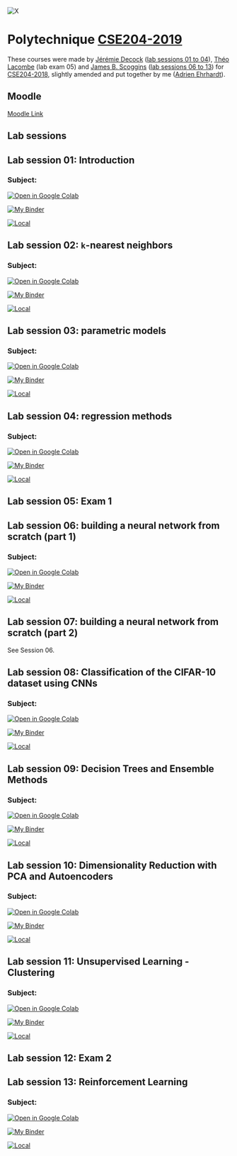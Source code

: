 ![X](source/logo.jpg)

# Polytechnique [CSE204-2019](https://moodle.polytechnique.fr/course/view.php?id=7862)

These courses were made by [Jérémie Decock](http://www.jdhp.org/) ([lab sessions 01 to 04](https://github.com/jeremiedecock/polytechnique-cse204-2018)), [Théo Lacombe](https://tlacombe.github.io/) (lab exam 05) and [James B. Scoggins](https://jbscoggi.github.io/website/) ([lab sessions 06 to 13](https://github.com/jbscoggi/teaching/tree/master/Polytechnique/CSE204)) for [CSE204-2018](https://moodle.polytechnique.fr/enrol/index.php?id=6784), slightly amended and put together by me ([Adrien Ehrhardt](https://adimajo.github.io/)).

## Moodle

[Moodle Link](https://moodle.polytechnique.fr/course/view.php?id=7862)

## Lab sessions

## Lab session 01: Introduction

### Subject:

[![Open in Google Colab](https://colab.research.google.com/assets/colab-badge.svg)](https://colab.research.google.com/github/adimajo/polytechnique-cse204-2019-releases/blob/master/lab_session_01/lab_session_01.ipynb)

[![My Binder](https://mybinder.org/badge_logo.svg)](https://mybinder.org/v2/gh/adimajo/polytechnique-cse204-2019-releases/master?filepath=lab_session_01%2Flab_session_01.ipynb)

[![Local](https://img.shields.io/badge/Local-Save%20As...-blue)](https://github.com/adimajo/polytechnique-cse204-2019-releases/raw/master/lab_session_01/lab_session_01.ipynb)

## Lab session 02: `k`-nearest neighbors

### Subject:

[![Open in Google Colab](https://colab.research.google.com/assets/colab-badge.svg)](https://colab.research.google.com/github/adimajo/polytechnique-cse204-2019-releases/blob/master/lab_session_02/lab_session_02.ipynb)

[![My Binder](https://mybinder.org/badge_logo.svg)](https://mybinder.org/v2/gh/adimajo/polytechnique-cse204-2019-releases/master?filepath=lab_session_02%2Flab_session_02.ipynb)

[![Local](https://img.shields.io/badge/Local-Save%20As...-blue)](https://github.com/adimajo/polytechnique-cse204-2019-releases/raw/master/lab_session_02/lab_session_02.ipynb)

## Lab session 03: parametric models

### Subject:

[![Open in Google Colab](https://colab.research.google.com/assets/colab-badge.svg)](https://colab.research.google.com/github/adimajo/polytechnique-cse204-2019-releases/blob/master/lab_session_03/lab_session_03.ipynb)

[![My Binder](https://mybinder.org/badge_logo.svg)](https://mybinder.org/v2/gh/adimajo/polytechnique-cse204-2019-releases/master?filepath=lab_session_03%2Flab_session_03.ipynb)

[![Local](https://img.shields.io/badge/Local-Save%20As...-blue)](https://github.com/adimajo/polytechnique-cse204-2019-releases/raw/master/lab_session_03/lab_session_03.ipynb)

## Lab session 04: regression methods

### Subject:

[![Open in Google Colab](https://colab.research.google.com/assets/colab-badge.svg)](https://colab.research.google.com/github/adimajo/polytechnique-cse204-2019-releases/blob/master/lab_session_04/lab_session_04.ipynb)

[![My Binder](https://mybinder.org/badge_logo.svg)](https://mybinder.org/v2/gh/adimajo/polytechnique-cse204-2019-releases/master?filepath=lab_session_04%2Flab_session_04.ipynb)

[![Local](https://img.shields.io/badge/Local-Save%20As...-blue)](https://github.com/adimajo/polytechnique-cse204-2019-releases/raw/master/lab_session_04/lab_session_04.ipynb)

## Lab session 05: Exam 1

## Lab session 06: building a neural network from scratch (part 1)

### Subject:

[![Open in Google Colab](https://colab.research.google.com/assets/colab-badge.svg)](https://colab.research.google.com/github/adimajo/polytechnique-cse204-2019-releases/blob/master/lab_session_06_07/lab_session_06_07.ipynb)

[![My Binder](https://mybinder.org/badge_logo.svg)](https://mybinder.org/v2/gh/adimajo/polytechnique-cse204-2019-releases/master?filepath=lab_session_06_07%2Flab_session_06_07.ipynb)

[![Local](https://img.shields.io/badge/Local-Save%20As...-blue)](https://github.com/adimajo/polytechnique-cse204-2019-releases/raw/master/lab_session_06/lab_session_06.ipynb)


## Lab session 07: building a neural network from scratch (part 2)

See Session 06.

## Lab session 08: Classification of the CIFAR-10 dataset using CNNs

### Subject:

[![Open in Google Colab](https://colab.research.google.com/assets/colab-badge.svg)](https://colab.research.google.com/github/adimajo/polytechnique-cse204-2019-releases/blob/master/lab_session_08/lab_session_08.ipynb)

[![My Binder](https://mybinder.org/badge_logo.svg)](https://mybinder.org/v2/gh/adimajo/polytechnique-cse204-2019-releases/master?filepath=lab_session_08%2Flab_session_08.ipynb)

[![Local](https://img.shields.io/badge/Local-Save%20As...-blue)](https://github.com/adimajo/polytechnique-cse204-2019-releases/raw/master/lab_session_08/lab_session_08.ipynb)


## Lab session 09: Decision Trees and Ensemble Methods

### Subject:

[![Open in Google Colab](https://colab.research.google.com/assets/colab-badge.svg)](https://colab.research.google.com/github/adimajo/polytechnique-cse204-2019-releases/blob/master/lab_session_09/lab_session_09.ipynb)

[![My Binder](https://mybinder.org/badge_logo.svg)](https://mybinder.org/v2/gh/adimajo/polytechnique-cse204-2019-releases/master?filepath=lab_session_09%2Flab_session_09.ipynb)

[![Local](https://img.shields.io/badge/Local-Save%20As...-blue)](https://github.com/adimajo/polytechnique-cse204-2019-releases/raw/master/lab_session_09/lab_session_09.ipynb)


## Lab session 10: Dimensionality Reduction with PCA and Autoencoders

### Subject:

[![Open in Google Colab](https://colab.research.google.com/assets/colab-badge.svg)](https://colab.research.google.com/github/adimajo/polytechnique-cse204-2019-releases/blob/master/lab_session_10/lab_session_10.ipynb)

[![My Binder](https://mybinder.org/badge_logo.svg)](https://mybinder.org/v2/gh/adimajo/polytechnique-cse204-2019-releases/master?filepath=lab_session_10%2Flab_session_10.ipynb)

[![Local](https://img.shields.io/badge/Local-Save%20As...-blue)](https://github.com/adimajo/polytechnique-cse204-2019-releases/raw/master/lab_session_10/lab_session_10.ipynb)


## Lab session 11: Unsupervised Learning - Clustering

### Subject:

[![Open in Google Colab](https://colab.research.google.com/assets/colab-badge.svg)](https://colab.research.google.com/github/adimajo/polytechnique-cse204-2019-releases/blob/master/lab_session_11/lab_session_11.ipynb)

[![My Binder](https://mybinder.org/badge_logo.svg)](https://mybinder.org/v2/gh/adimajo/polytechnique-cse204-2019-releases/master?filepath=lab_session_11%2Flab_session_11.ipynb)

[![Local](https://img.shields.io/badge/Local-Save%20As...-blue)](https://github.com/adimajo/polytechnique-cse204-2019-releases/raw/master/lab_session_11/lab_session_11.ipynb)


## Lab session 12: Exam 2

## Lab session 13: Reinforcement Learning

### Subject:

[![Open in Google Colab](https://colab.research.google.com/assets/colab-badge.svg)](https://colab.research.google.com/github/adimajo/polytechnique-cse204-2019-releases/blob/master/lab_session_13/lab_session_13.ipynb)

[![My Binder](https://mybinder.org/badge_logo.svg)](https://mybinder.org/v2/gh/adimajo/polytechnique-cse204-2019-releases/master?filepath=lab_session_13%2Flab_session_13.ipynb)

[![Local](https://img.shields.io/badge/Local-Save%20As...-blue)](https://github.com/adimajo/polytechnique-cse204-2019-releases/raw/master/lab_session_13/lab_session_13.ipynb)
